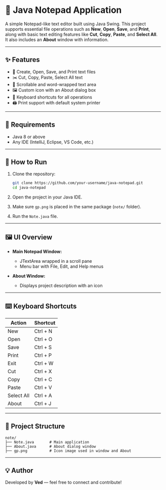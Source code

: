 
# 📝 Java Notepad Application

A simple Notepad-like text editor built using Java Swing. This project supports essential file operations such as **New**, **Open**, **Save**, and **Print**, along with basic text editing features like **Cut**, **Copy**, **Paste**, and **Select All**. It also includes an **About** window with information.

---

## ✨ Features

- 📂 Create, Open, Save, and Print text files
- ✂️ Cut, Copy, Paste, Select All text
- 🧾 Scrollable and word-wrapped text area
- 🖼️ Custom icon with an About dialog box
- 🔑 Keyboard shortcuts for all operations
- 🖨️ Print support with default system printer

---

## 🔧 Requirements

- Java 8 or above
- Any IDE (IntelliJ, Eclipse, VS Code, etc.)

---

## 🚀 How to Run

1. Clone the repository:

   ```bash
   git clone https://github.com/your-username/java-notepad.git
   cd java-notepad
   ```

2. Open the project in your Java IDE.

3. Make sure `gp.png` is placed in the same package (`note/` folder).

4. Run the `Note.java` file.

---

## 🖼️ UI Overview

- **Main Notepad Window:**
  - JTextArea wrapped in a scroll pane
  - Menu bar with File, Edit, and Help menus

- **About Window:**
  - Displays project description with an icon

---

## ⌨️ Keyboard Shortcuts

| Action        | Shortcut          |
|---------------|-------------------|
| New           | Ctrl + N          |
| Open          | Ctrl + O          |
| Save          | Ctrl + S          |
| Print         | Ctrl + P          |
| Exit          | Ctrl + W          |
| Cut           | Ctrl + X          |
| Copy          | Ctrl + C          |
| Paste         | Ctrl + V          |
| Select All    | Ctrl + A          |
| About         | Ctrl + J          |

---

## 📁 Project Structure

```
note/
├── Note.java       # Main application
├── About.java      # About dialog window
├── gp.png          # Icon image used in window and About
```

---



## 💡 Author

Developed by **Ved** — feel free to connect and contribute!
